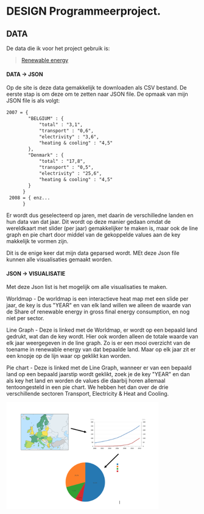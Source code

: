 # DESIGN Programmeerproject.

## DATA
De data die ik voor het project gebruik is:
> [Renewable energy](https://ec.europa.eu/eurostat/tgm/refreshTableAction.do?tab=table&plugin=1&pcode=sdg_07_40&language=en)

#### DATA -> JSON
Op de site is deze data gemakkelijk te downloaden als CSV bestand. De eerste stap is om deze om te zetten naar JSON file.
De opmaak van mijn JSON file is als volgt:

```
2007 = {
        "BELGIUM" : {
            "total" : "3,1",
            "transport" : "0,6",
            "electrivity" : "3,6",
            "heating & cooling" : "4,5"
        },
        "Denmark" : {
            "total" : "17,8",
            "transport" : "0,5",
            "electrivity" : "25,6",
            "heating & cooling" : "4,5"          
        }
      }
 2008 = { enz...    
      }
 ```

 Er wordt dus geselecteerd op jaren, met daarin de verschilledne landen en hun data van dat jaar. Dit wordt op deze manier gedaan omdat de wereldkaart met slider (per jaar) gemakkelijker te maken is, maar ook de line graph en pie chart door middel van de gekoppelde values aan de key makkelijk te vormen zijn.

 Dit is de enige keer dat mijn data geparsed wordt. MEt deze Json file kunnen alle visualisaties gemaakt worden.

 #### JSON -> VISUALISATIE

 Met deze Json list is het mogelijk om alle visualisaties te maken.

 Worldmap - De worldmap is een interactieve heat map met een slide per jaar, de key is dus "YEAR" en van elk land willen we               alleen de waarde van de Share of renewable energy in gross final energy consumption, en nog niet per sector.

 Line Graph - Deze is linked met de Worldmap, er wordt op een bepaald land gedrukt, wat dan de key wordt. Hier ook worden                   alleen de totale waarde van elk jaar weergegeven in de line graph. Zo is er een mooi overzicht van de toename in               renewable energy van dat bepaalde land. Maar op elk jaar zit er een knopje op de lijn waar op geklikt kan                     worden.

 Pie chart - Deze is linked met de Line Graph, wanneer er van een bepaald land op een bepaald jaarstip wordt geklikt, zoek je              de key "YEAR" en dan als key het land en worden de values die daarbij horen allemaal tentoongesteld in een pie                chart. We hebben het dan over de drie verschillende sectoren Transport, Electricity & Heat and Cooling.

<img src="doc/Schets_opmaak.png" width="400">
      
